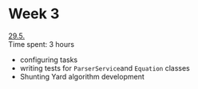 # Week 3

<ins>29.5.</ins>  
Time spent: 3 hours  

- configuring tasks
- writing tests for `ParserService`and `Equation` classes
- Shunting Yard algorithm development